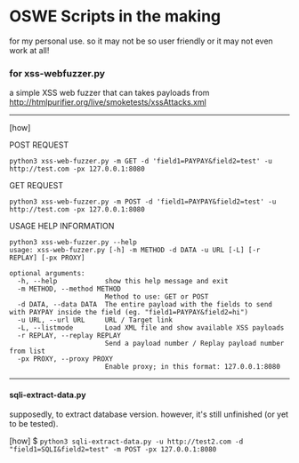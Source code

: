 # OSWE Scripts in the making
for my personal use. so it may not be so user friendly or it may not even work at all! 

### for xss-webfuzzer.py

a simple XSS web fuzzer that can takes payloads from http://htmlpurifier.org/live/smoketests/xssAttacks.xml

------
[how]

POST REQUEST

`python3 xss-web-fuzzer.py -m GET -d 'field1=PAYPAY&field2=test' -u http://test.com -px 127.0.0.1:8080`

GET REQUEST

`python3 xss-web-fuzzer.py -m POST -d 'field1=PAYPAY&field2=test' -u http://test.com -px 127.0.0.1:8080`

USAGE HELP INFORMATION
                                                                                                                                               
```
python3 xss-web-fuzzer.py --help
usage: xss-web-fuzzer.py [-h] -m METHOD -d DATA -u URL [-L] [-r REPLAY] [-px PROXY]

optional arguments:
  -h, --help            show this help message and exit
  -m METHOD, --method METHOD
                        Method to use: GET or POST
  -d DATA, --data DATA  The entire payload with the fields to send with PAYPAY inside the field (eg. "field1=PAYPAY&field2=hi")
  -u URL, --url URL     URL / Target link
  -L, --listmode        Load XML file and show available XSS payloads
  -r REPLAY, --replay REPLAY
                        Send a payload number / Replay payload number from list
  -px PROXY, --proxy PROXY
                        Enable proxy; in this format: 127.0.0.1:8080
```
------
#### sqli-extract-data.py
supposedly, to extract database version. however, it's still unfinished (or yet to be tested).

[how]
$ `python3 sqli-extract-data.py -u http://test2.com -d "field1=SQLI&field2=test" -m POST -px 127.0.0.1:8080`
